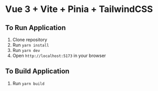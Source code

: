 # Vue 3 + Vite + Pinia + TailwindCSS

## To Run Application

1. Clone repository
2. Run `yarn install`
3. Run `yarn dev`
4. Open `http://localhost:5173` in your browser

## To Build Application

1. Run `yarn build`
